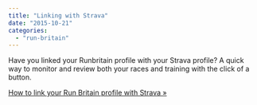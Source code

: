 ```yaml
---
title: "Linking with Strava"
date: "2015-10-21"
categories: 
  - "run-britain"
---
```


Have you linked your Runbritain profile with your Strava profile? A quick way to monitor and review both your races and training with the click of a button.

[How to link your Run Britain profile with Strava »](http://www.runbritain.com/news/link-your-strava-and-runbritain-profiles-1)
